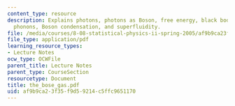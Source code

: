 ```yaml
---
content_type: resource
description: Explains photons, photons as Boson, free energy, black body radiation,
  phonons, Boson condensation, and superfluidity.
file: /media/courses/8-08-statistical-physics-ii-spring-2005/af9b9ca23f35f9d59214c5ffc9651170_the_bose_gas.pdf
file_type: application/pdf
learning_resource_types:
- Lecture Notes
ocw_type: OCWFile
parent_title: Lecture Notes
parent_type: CourseSection
resourcetype: Document
title: the_bose_gas.pdf
uid: af9b9ca2-3f35-f9d5-9214-c5ffc9651170
---
```

